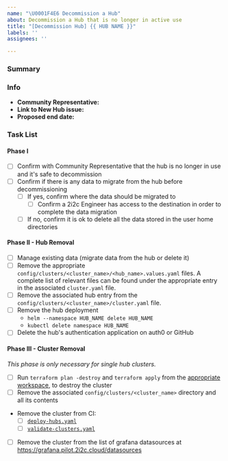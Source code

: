 ```yaml
---
name: "\U0001F4E6 Decommission a Hub"
about: Decommission a Hub that is no longer in active use
title: "[Decommission Hub] {{ HUB NAME }}"
labels: ''
assignees: ''

---
```


### Summary

<!-- Please provide a short, one-sentence summary around why this Hub should be decommissioned.
Usually, it is because it was a hub that we created for a workshop/conference and the event has now passed. -->

### Info

- **Community Representative:** <!-- The GitHub ID of the current representative for the Hub and Community, e.g. @octocat -->
- **Link to New Hub issue:** <!-- The link to the original issue to create the hub, e.g. https://github.com/2i2c-org/infrastructure/issues/#NNN -->
- **Proposed end date:** <!-- The date by which the hub should be out of service. This should have been mentioned in the New Hub issue above so can be copy-pasted. Otherwise, leave blank and negotiate with the Community Representative. -->

### Task List

#### Phase I

- [ ] Confirm with Community Representative that the hub is no longer in use and it's safe to decommission
- [ ] Confirm if there is any data to migrate from the hub before decommissioning
  - [ ] If yes, confirm where the data should be migrated to
    - [ ] Confirm a 2i2c Engineer has access to the destination in order to complete the data migration
  - [ ] If no, confirm it is ok to delete all the data stored in the user home directories

#### Phase II - Hub Removal

- [ ] Manage existing data (migrate data from the hub or delete it)
- [ ] Remove the appropriate `config/clusters/<cluster_name>/<hub_name>.values.yaml` files. A complete list of relevant files can be found under the appropriate entry in the associated `cluster.yaml` file.
- [ ] Remove the associated hub entry from the `config/clusters/<cluster_name>/cluster.yaml` file.
- [ ] Remove the hub deployment
  - `helm --namespace HUB_NAME delete HUB_NAME`
  - `kubectl delete namespace HUB_NAME`
- [ ] Delete the hub's authentication application on auth0 or GitHub

#### Phase III - Cluster Removal

_This phase is only necessary for single hub clusters._

- [ ] Run `terraform plan -destroy` and `terraform apply` from the [appropriate workspace](https://infrastructure.2i2c.org/en/latest/topic/terraform.html#workspaces), to destroy the cluster
- [ ] Remove the associated `config/clusters/<cluster_name>` directory and all its contents
- Remove the cluster from CI:
  - [ ] [`deploy-hubs.yaml`](https://github.com/2i2c-org/infrastructure/blob/HEAD/.github/workflows/deploy-hubs.yaml)
  - [ ] [`validate-clusters.yaml`](https://github.com/2i2c-org/infrastructure/blob/HEAD/.github/workflows/validate-clusters.yaml)
- [ ] Remove the cluster from the list of grafana datasources at https://grafana.pilot.2i2c.cloud/datasources
